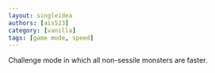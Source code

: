 ```yaml
---
layout: singleidea
authors: [ais523]
category: [vanilla]
tags: [game mode, speed]
---
```

Challenge mode in which all non-sessile monsters are faster.
